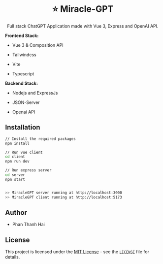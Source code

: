<div align="center">
<h1> ⭐️ Miracle-GPT</h1>
</div>

<div align="center">Full stack ChatGPT Application made with Vue 3, Express and OpenAI API.</div>


**Frontend Stack:**

- Vue 3 & Composition API

- Tailwindcss

- Vite

- Typescript

**Backend Stack:**

- Nodejs and ExpressJs

- JSON-Server

- Openai API

## Installation

```bash
// Install the required packages
npm install

// Run vue client
cd client
npm run dev

// Run express server
cd server
npm start


>> MiracleGPT server running at http://localhost:3000
>> MiracleGPT client running at http://localhost:5173

```

## Author

- Phan Thanh Hai

## License

This project is licensed under the [MIT License](https://opensource.org/licenses/MIT) - see the [`LICENSE`](LICENSE) file for details.
